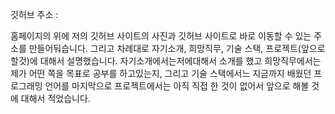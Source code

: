 깃허브 주소 : 

홈페이지의 위에 저의 깃허브 사이트의 사진과 깃허브 사이트로 바로 이동할 수 있는 주소를 만들어둬습니다.
그리고 차례대로 자기소개, 희망직무, 기술 스택, 프로젝트(앞으로 할것)에 대해서 설명했습니다.
자기소개에서는저에대해서 소개를 했고 희망직무에서는 제가 어떤 쪽을 목표로 공부를 하고있는지, 그리고 기술 스택에서느 지금까지 배웠던 프로그래밍 언어를 마지막으로 프로젝트에서는 아직 직접 한 것이 없어서 앞으로 해볼 것에 대해서 적었습니다. 
